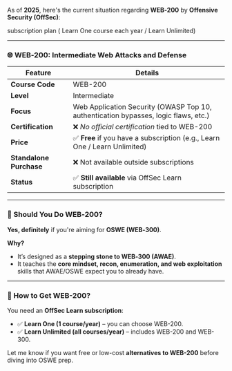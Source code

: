 As of **2025**, here's the current situation regarding **WEB‑200** by **Offensive Security (OffSec)**:

subscription plan ( Learn One course each year / Learn Unlimited)



---

### 🌐 **WEB‑200: Intermediate Web Attacks and Defense**

|Feature|Details|
|---|---|
|**Course Code**|WEB-200|
|**Level**|Intermediate|
|**Focus**|Web Application Security (OWASP Top 10, authentication bypasses, logic flaws, etc.)|
|**Certification**|❌ _No official certification_ tied to WEB-200|
|**Price**|✅ **Free** if you have a subscription (e.g., Learn One / Learn Unlimited)|
|**Standalone Purchase**|❌ Not available outside subscriptions|
|**Status**|✅ **Still available** via OffSec Learn subscription|

---

### 🧠 Should You Do WEB‑200?

**Yes, definitely** if you're aiming for **OSWE (WEB‑300)**.

**Why?**

- It’s designed as a **stepping stone to WEB‑300 (AWAE)**.
- It teaches the **core mindset, recon, enumeration, and web exploitation** skills that AWAE/OSWE expect you to already have.

---

### 🔗 How to Get WEB-200?

You need an **OffSec Learn subscription**:

- ✅ **Learn One (1 course/year)** – you can choose WEB-200.
- ✅ **Learn Unlimited (all courses/year)** – includes WEB-200 and WEB-300.

Let me know if you want free or low-cost **alternatives to WEB-200** before diving into OSWE prep.